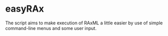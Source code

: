 easyRAx
=======

The script aims to make execution of RAxML a little easier by use of simple command-line menus and some user input.